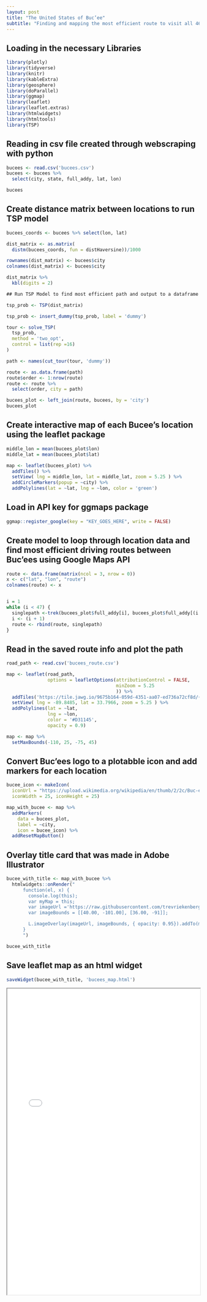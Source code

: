 ```yaml
---
layout: post
title: "The United States of Buc’ee"
subtitle: "Finding and mapping the most efficient route to visit all 46 Buc'ees locations"
---
```

## Loading in the necessary Libraries

``` r
library(plotly)
library(tidyverse)
library(knitr)
library(kableExtra)
library(geosphere)
library(doParallel)
library(ggmap)
library(leaflet)
library(leaflet.extras)
library(htmlwidgets)
library(htmltools)
library(TSP)
```

## Reading in csv file created through webscraping with python

``` r
bucees <- read.csv('bucees.csv')
bucees <- bucees %>%
  select(city, state, full_addy, lat, lon)

bucees
```

## Create distance matrix between locations to run TSP model

``` r
bucees_coords <- bucees %>% select(lon, lat)

dist_matrix <- as.matrix(
  distm(bucees_coords, fun = distHaversine))/1000

rownames(dist_matrix) <- bucees$city
colnames(dist_matrix) <- bucees$city

dist_matrix %>%
  kbl(digits = 2)
```
``` html
## Run TSP Model to find most efficient path and output to a dataframe
```

``` r
tsp_prob <- TSP(dist_matrix)

tsp_prob <- insert_dummy(tsp_prob, label = 'dummy')

tour <- solve_TSP(
  tsp_prob,
  method = 'two_opt',
  control = list(rep =16)
)

path <- names(cut_tour(tour, 'dummy'))

route <- as.data.frame(path)
route$order <- 1:nrow(route)
route <- route %>%
  select(order, city = path)

bucees_plot <- left_join(route, bucees, by = 'city')
bucees_plot
```

## Create interactive map of each Bucee’s location using the leaflet package

``` r
middle_lon = mean(bucees_plot$lon)
middle_lat = mean(bucees_plot$lat)

map <- leaflet(bucees_plot) %>% 
  addTiles() %>% 
  setView( lng = middle_lon, lat = middle_lat, zoom = 5.25 ) %>%
  addCircleMarkers(popup = ~city) %>%
  addPolylines(lat = ~lat, lng = ~lon, color = 'green')
```

## Load in API key for ggmaps package

``` r
ggmap::register_google(key = "KEY_GOES_HERE", write = FALSE)
```

## Create model to loop through location data and find most efficient driving routes between Buc’ees using Google Maps API

``` r
route <- data.frame(matrix(ncol = 3, nrow = 0))
x <- c("lat", "lon", "route")
colnames(route) <- x


i = 1
while (i < 47) {
  singlepath <-trek(bucees_plot$full_addy[i], bucees_plot$full_addy[(i + 1)])
  i <- (i + 1)
  route <- rbind(route, singlepath)
}
```

## Read in the saved route info and plot the path

``` r
road_path <- read.csv('bucees_route.csv')

map <- leaflet(road_path,
               options = leafletOptions(attributionControl = FALSE,
                                        minZoom = 5.25
                                        )) %>% 
  addTiles('https://tile.jawg.io/9675b164-059d-4351-aa07-ed736a72cf8d/{z}/{x}/{y}{r}.png?access-token=KEY_GOES_HERE') %>% 
  setView( lng = -89.8485, lat = 33.7966, zoom = 5.25 ) %>%
  addPolylines(lat = ~lat, 
               lng = ~lon, 
               color = '#D31145',
               opacity = 0.9)

map <- map %>%
  setMaxBounds(-110, 25, -75, 45)
```

## Convert Buc’ees logo to a plotabble icon and add markers for each location

``` r
bucee_icon <- makeIcon(
  iconUrl = "https://upload.wikimedia.org/wikipedia/en/thumb/2/2c/Buc-ee%27s_beaver.svg/352px-Buc-ee%27s_beaver.svg.png?20210624041100",
  iconWidth = 25, iconHeight = 25)

map_with_bucee <- map %>%
  addMarkers(
    data = bucees_plot,
    label = ~city,
    icon = bucee_icon) %>%
  addResetMapButton()
```

## Overlay title card that was made in Adobe Illustrator

``` r
bucee_with_title <- map_with_bucee %>%
  htmlwidgets::onRender("
      function(el, x) {
        console.log(this);
        var myMap = this;
        var imageUrl ='https://raw.githubusercontent.com/trevriekenberg/data/main/Bucees%20Sign-02-02.png';
        var imageBounds = [[40.00, -101.00], [36.00, -91]];

        L.imageOverlay(imageUrl, imageBounds, { opacity: 0.95}).addTo(myMap);
      }
      ")

bucee_with_title
```

## Save leaflet map as an html widget

``` r
saveWidget(bucee_with_title, 'bucees_map.html')
```
<iframe src="/bucees_map.html" height='800px' width='100%'></iframe>
